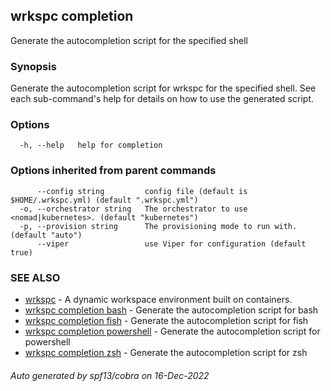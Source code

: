 ## wrkspc completion

Generate the autocompletion script for the specified shell

### Synopsis

Generate the autocompletion script for wrkspc for the specified shell.
See each sub-command's help for details on how to use the generated script.


### Options

```
  -h, --help   help for completion
```

### Options inherited from parent commands

```
      --config string         config file (default is $HOME/.wrkspc.yml) (default ".wrkspc.yml")
  -o, --orchestrator string   The orchestrator to use <nomad|kubernetes>. (default "kubernetes")
  -p, --provision string      The provisioning mode to run with. (default "auto")
      --viper                 use Viper for configuration (default true)
```

### SEE ALSO

* [wrkspc](wrkspc.md)	 - A dynamic workspace environment built on containers.
* [wrkspc completion bash](wrkspc_completion_bash.md)	 - Generate the autocompletion script for bash
* [wrkspc completion fish](wrkspc_completion_fish.md)	 - Generate the autocompletion script for fish
* [wrkspc completion powershell](wrkspc_completion_powershell.md)	 - Generate the autocompletion script for powershell
* [wrkspc completion zsh](wrkspc_completion_zsh.md)	 - Generate the autocompletion script for zsh

###### Auto generated by spf13/cobra on 16-Dec-2022
